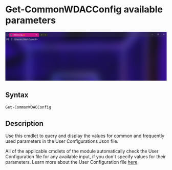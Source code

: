 # Get-CommonWDACConfig available parameters

![image](https://raw.githubusercontent.com/HotCakeX/.github/main/Pictures/Wiki%20APNGs/Get-CommonWDACConfig/Get-CommonWDACConfig.apng)

## Syntax

```powershell
Get-CommonWDACConfig
```

## Description

Use this cmdlet to query and display the values for common and frequently used parameters in the User Configurations Json file.

All of the applicable cmdlets of the module automatically check the User Configuration file for any available input, if you don't specify values for their parameters. Learn more about the User Configuration file [here](https://github.com/HotCakeX/Harden-Windows-Security/wiki/WDACConfig#about-automatic-parameters).

<br>
